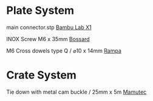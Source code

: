 # Plate System

main connector.stp [Bambu Lab X1](https://eu.store.bambulab.com/de/products/pla-cf?id=43944001994971)

INOX Screw M6 x 35mm [Bossard](https://www.bossard.com/eshop/ch-de/schrauben/schrauben-mit-innenantrieb/senkschrauben-mit-innensechskant-ohne-schaft/p/2104/)

M6 Cross dowels type Q / ⌀10 x 14mm [Rampa](https://www.rampa.com/eu/de/Onlineshop/Produkte/Quergewindebolzen/?etcc_med=SEA&etcc_par=GoogleAds&etcc_cmp=ET-DSA%20%28%2Feu%2Fde%2F%29&etcc_grp=167116995070&etcc_bky=&etcc_mty=&etcc_plc=&etcc_ctv=701647771396&etcc_bde=c&etcc_var=EAIaIQobChMI0Mzsj4HVjQMVoa-DBx3n9whuEAAYASAAEgL7gfD_BwE&gad_source=1&gad_campaignid=21361975325&gclid=EAIaIQobChMI0Mzsj4HVjQMVoa-DBx3n9whuEAAYASAAEgL7gfD_BwE)

# Crate System

Tie down with metal cam buckle / 25mm x 5m [Mamutec](https://www.hasler.ch/de/Umreifungsgurte-MAMUTEC_MM1114-25050-08-8?srsltid=AfmBOopbtGSV2zyQm9iJWdcs8MUNTJqbqmqrB_io2aVCuAV0Gx7-_8_A
)
